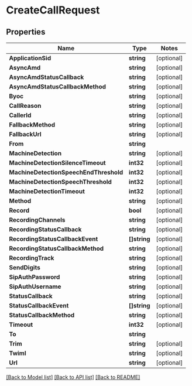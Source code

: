 # CreateCallRequest

## Properties
Name | Type | Notes
------------ | ------------- | -------------
**ApplicationSid** | **string** | [optional] 
**AsyncAmd** | **string** | [optional] 
**AsyncAmdStatusCallback** | **string** | [optional] 
**AsyncAmdStatusCallbackMethod** | **string** | [optional] 
**Byoc** | **string** | [optional] 
**CallReason** | **string** | [optional] 
**CallerId** | **string** | [optional] 
**FallbackMethod** | **string** | [optional] 
**FallbackUrl** | **string** | [optional] 
**From** | **string** | 
**MachineDetection** | **string** | [optional] 
**MachineDetectionSilenceTimeout** | **int32** | [optional] 
**MachineDetectionSpeechEndThreshold** | **int32** | [optional] 
**MachineDetectionSpeechThreshold** | **int32** | [optional] 
**MachineDetectionTimeout** | **int32** | [optional] 
**Method** | **string** | [optional] 
**Record** | **bool** | [optional] 
**RecordingChannels** | **string** | [optional] 
**RecordingStatusCallback** | **string** | [optional] 
**RecordingStatusCallbackEvent** | **[]string** | [optional] 
**RecordingStatusCallbackMethod** | **string** | [optional] 
**RecordingTrack** | **string** | [optional] 
**SendDigits** | **string** | [optional] 
**SipAuthPassword** | **string** | [optional] 
**SipAuthUsername** | **string** | [optional] 
**StatusCallback** | **string** | [optional] 
**StatusCallbackEvent** | **[]string** | [optional] 
**StatusCallbackMethod** | **string** | [optional] 
**Timeout** | **int32** | [optional] 
**To** | **string** | 
**Trim** | **string** | [optional] 
**Twiml** | **string** | [optional] 
**Url** | **string** | [optional] 

[[Back to Model list]](../README.md#documentation-for-models) [[Back to API list]](../README.md#documentation-for-api-endpoints) [[Back to README]](../README.md)


